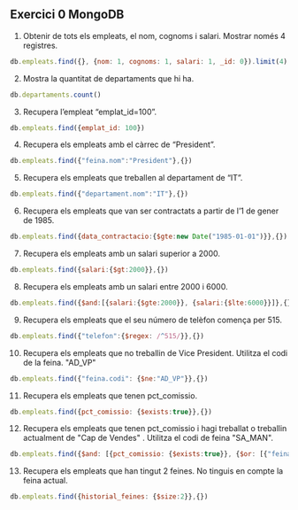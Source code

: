 ## Exercici 0 MongoDB ##
1. Obtenir de tots els empleats, el nom, cognoms i salari. Mostrar només 4 registres.
```js
db.empleats.find({}, {nom: 1, cognoms: 1, salari: 1, _id: 0}).limit(4)
```

2. Mostra la quantitat de departaments que hi ha.
```js
db.departaments.count()
```

3. Recupera l’empleat “emplat_id=100”.
```js
db.empleats.find({emplat_id: 100})
```

4. Recupera els empleats amb el càrrec de “President”.
```js
db.empleats.find({"feina.nom":"President"},{})
```

5. Recupera els empleats que treballen al departament de “IT”.
```js
db.empleats.find({"departament.nom":"IT"},{})
```

6. Recupera els empleats que van ser contractats a partir de l’1 de gener de 1985.
```js
db.empleats.find({data_contractacio:{$gte:new Date("1985-01-01")}},{})
```

7. Recupera els empleats amb un salari superior a 2000.
```js
db.empleats.find({salari:{$gt:2000}},{})
```

8. Recupera els empleats amb un salari entre 2000 i 6000.
```js
db.empleats.find({$and:[{salari:{$gte:2000}}, {salari:{$lte:6000}}]},{})
```

9. Recupera els empleats que el seu número de telèfon comença per 515.
```js
db.empleats.find({"telefon":{$regex: /^515/}},{})
```

10. Recupera els empleats que no treballin de Vice President. Utilitza el codi de la feina.
"AD_VP"
```js
db.empleats.find({"feina.codi": {$ne:"AD_VP"}},{})
```

11. Recupera els empleats que tenen pct_comissio.
```js
db.empleats.find({pct_comissio: {$exists:true}},{})
```

12. Recupera els empleats que tenen pct_comissio i hagi treballat o treballin actualment de "Cap de Vendes" . Utilitza el codi de feina "SA_MAN".
```js
db.empleats.find({$and: [{pct_comissio: {$exists:true}}, {$or: [{"feina.codi": "SA_MAN"},{"historial_feines.feina.codi": "SA_MAN"}]}]},{})
```
13. Recupera els empleats que han tingut 2 feines. No tinguis en compte la feina actual.
```js
db.empleats.find({historial_feines: {$size:2}},{})
```
